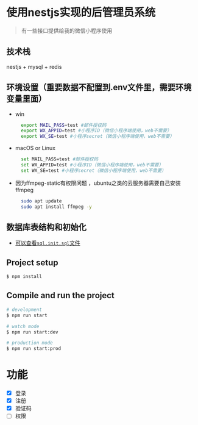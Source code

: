 # 使用nestjs实现的后管理员系统
> 有一些接口提供给我的微信小程序使用
## 技术栈
  nestjs + mysql + redis
## 环境设置（重要数据不配置到.env文件里，需要环境变量里面）
+ win
  ```bash
    export MAIL_PASS=test #邮件授权码
    export WX_APPID=test #小程序ID（微信小程序端使用，web不需要）
    export WX_SE=test #小程序secret（微信小程序端使用，web不需要）
  ```
+ macOS or Linux
  ```bash
    set MAIL_PASS=test #邮件授权码
    set WX_APPID=test #小程序ID（微信小程序端使用，web不需要）
    set WX_SE=test #小程序secret（微信小程序端使用，web不需要）
  ```
+ 因为ffmpeg-static有权限问题 ，ubuntu之类的云服务器需要自己安装ffmpeg
  ```bash
    sudo apt update
    sudo apt install ffmpeg -y
  ```
## 数据库表结构和初始化
  + [可以查看`sql.init.sql`文件](./sql.init.sql "sql.init.sql")
## Project setup

```bash
$ npm install
```

## Compile and run the project

```bash
# development
$ npm run start

# watch mode
$ npm run start:dev

# production mode
$ npm run start:prod
```
# 功能
- [x] 登录
- [x] 注册
- [x] 验证码
- [ ] 权限
